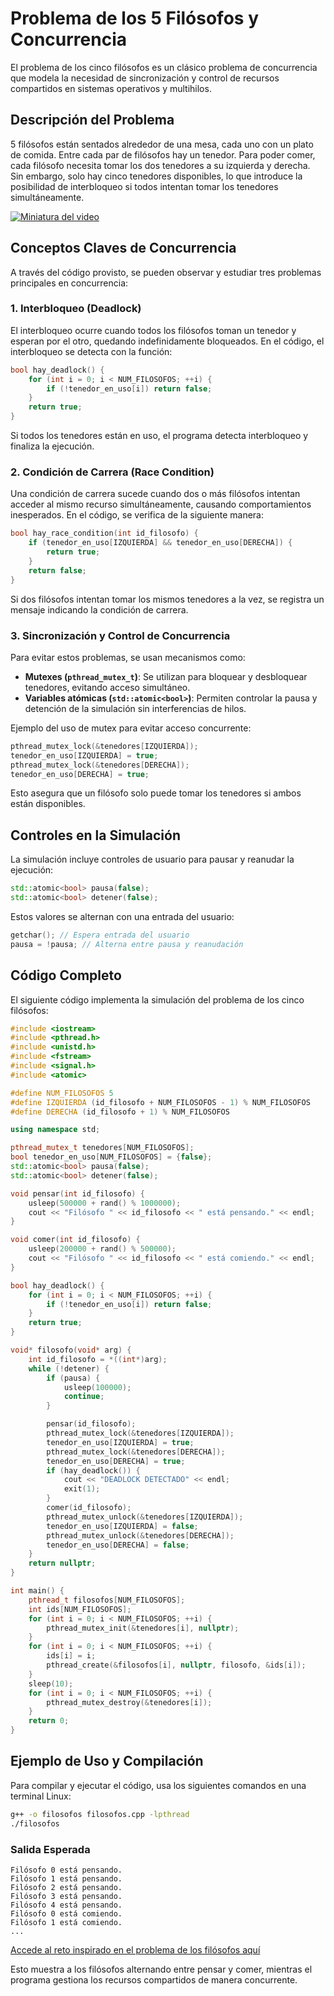 # Problema de los 5 Filósofos y Concurrencia

El problema de los cinco filósofos es un clásico problema de concurrencia que modela la necesidad de sincronización y control de recursos compartidos en sistemas operativos y multihilos.

## Descripción del Problema
5 filósofos están sentados alrededor de una mesa, cada uno con un plato de comida. Entre cada par de filósofos hay un tenedor. Para poder comer, cada filósofo necesita tomar los dos tenedores a su izquierda y derecha. Sin embargo, solo hay cinco tenedores disponibles, lo que introduce la posibilidad de interbloqueo si todos intentan tomar los tenedores simultáneamente.
   
[![Miniatura del video](https://img.youtube.com/vi/8KFvrgbuWxY/0.jpg)](https://youtu.be/8KFvrgbuWxY?si=vWBKP32X5hjuuG-z)

## Conceptos Claves de Concurrencia
A través del código provisto, se pueden observar y estudiar tres problemas principales en concurrencia:

### 1. Interbloqueo (Deadlock)
El interbloqueo ocurre cuando todos los filósofos toman un tenedor y esperan por el otro, quedando indefinidamente bloqueados. En el código, el interbloqueo se detecta con la función:

```cpp
bool hay_deadlock() {
    for (int i = 0; i < NUM_FILOSOFOS; ++i) {
        if (!tenedor_en_uso[i]) return false;
    }
    return true;
}
```
Si todos los tenedores están en uso, el programa detecta interbloqueo y finaliza la ejecución.

### 2. Condición de Carrera (Race Condition)
Una condición de carrera sucede cuando dos o más filósofos intentan acceder al mismo recurso simultáneamente, causando comportamientos inesperados. En el código, se verifica de la siguiente manera:

```cpp
bool hay_race_condition(int id_filosofo) {
    if (tenedor_en_uso[IZQUIERDA] && tenedor_en_uso[DERECHA]) {
        return true;
    }
    return false;
}
```
Si dos filósofos intentan tomar los mismos tenedores a la vez, se registra un mensaje indicando la condición de carrera.

### 3. Sincronización y Control de Concurrencia
Para evitar estos problemas, se usan mecanismos como:
- **Mutexes (`pthread_mutex_t`)**: Se utilizan para bloquear y desbloquear tenedores, evitando acceso simultáneo.
- **Variables atómicas (`std::atomic<bool>`)**: Permiten controlar la pausa y detención de la simulación sin interferencias de hilos.

Ejemplo del uso de mutex para evitar acceso concurrente:

```cpp
pthread_mutex_lock(&tenedores[IZQUIERDA]);
tenedor_en_uso[IZQUIERDA] = true;
pthread_mutex_lock(&tenedores[DERECHA]);
tenedor_en_uso[DERECHA] = true;
```
Esto asegura que un filósofo solo puede tomar los tenedores si ambos están disponibles.

## Controles en la Simulación
La simulación incluye controles de usuario para pausar y reanudar la ejecución:

```cpp
std::atomic<bool> pausa(false);
std::atomic<bool> detener(false);
```
Estos valores se alternan con una entrada del usuario:

```cpp
getchar(); // Espera entrada del usuario
pausa = !pausa; // Alterna entre pausa y reanudación
```

## Código Completo
El siguiente código implementa la simulación del problema de los cinco filósofos:

```cpp
#include <iostream>
#include <pthread.h>
#include <unistd.h>
#include <fstream>
#include <signal.h>
#include <atomic>

#define NUM_FILOSOFOS 5
#define IZQUIERDA (id_filosofo + NUM_FILOSOFOS - 1) % NUM_FILOSOFOS
#define DERECHA (id_filosofo + 1) % NUM_FILOSOFOS

using namespace std;

pthread_mutex_t tenedores[NUM_FILOSOFOS];
bool tenedor_en_uso[NUM_FILOSOFOS] = {false};
std::atomic<bool> pausa(false);
std::atomic<bool> detener(false);

void pensar(int id_filosofo) {
    usleep(500000 + rand() % 1000000);
    cout << "Filósofo " << id_filosofo << " está pensando." << endl;
}

void comer(int id_filosofo) {
    usleep(200000 + rand() % 500000);
    cout << "Filósofo " << id_filosofo << " está comiendo." << endl;
}

bool hay_deadlock() {
    for (int i = 0; i < NUM_FILOSOFOS; ++i) {
        if (!tenedor_en_uso[i]) return false;
    }
    return true;
}

void* filosofo(void* arg) {
    int id_filosofo = *((int*)arg);
    while (!detener) {
        if (pausa) {
            usleep(100000);
            continue;
        }

        pensar(id_filosofo);
        pthread_mutex_lock(&tenedores[IZQUIERDA]);
        tenedor_en_uso[IZQUIERDA] = true;
        pthread_mutex_lock(&tenedores[DERECHA]);
        tenedor_en_uso[DERECHA] = true;
        if (hay_deadlock()) {
            cout << "DEADLOCK DETECTADO" << endl;
            exit(1);
        }
        comer(id_filosofo);
        pthread_mutex_unlock(&tenedores[IZQUIERDA]);
        tenedor_en_uso[IZQUIERDA] = false;
        pthread_mutex_unlock(&tenedores[DERECHA]);
        tenedor_en_uso[DERECHA] = false;
    }
    return nullptr;
}

int main() {
    pthread_t filosofos[NUM_FILOSOFOS];
    int ids[NUM_FILOSOFOS];
    for (int i = 0; i < NUM_FILOSOFOS; ++i) {
        pthread_mutex_init(&tenedores[i], nullptr);
    }
    for (int i = 0; i < NUM_FILOSOFOS; ++i) {
        ids[i] = i;
        pthread_create(&filosofos[i], nullptr, filosofo, &ids[i]);
    }
    sleep(10);
    for (int i = 0; i < NUM_FILOSOFOS; ++i) {
        pthread_mutex_destroy(&tenedores[i]);
    }
    return 0;
}
```

## Ejemplo de Uso y Compilación
Para compilar y ejecutar el código, usa los siguientes comandos en una terminal Linux:

```sh
g++ -o filosofos filosofos.cpp -lpthread
./filosofos
```

### Salida Esperada
```
Filósofo 0 está pensando.
Filósofo 1 está pensando.
Filósofo 2 está pensando.
Filósofo 3 está pensando.
Filósofo 4 está pensando.
Filósofo 0 está comiendo.
Filósofo 1 está comiendo.
...
```



[Accede al reto inspirado en el problema de los filósofos aquí](https://github.com/evalenciEAFIT/courses/blob/main/SistemasOperativos/LlamadaSistema/Concurrencia/filosofos/reto_inspirado_filosofos.md)


Esto muestra a los filósofos alternando entre pensar y comer, mientras el programa gestiona los recursos compartidos de manera concurrente.

